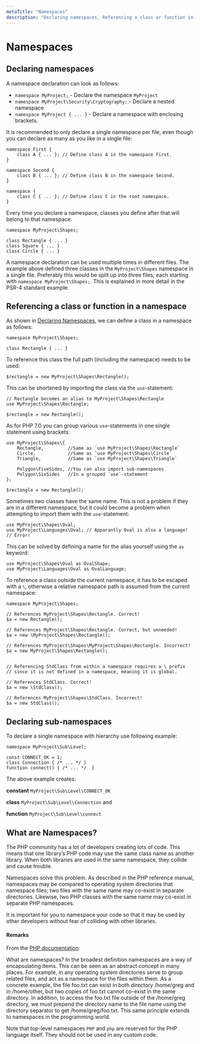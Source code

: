```yaml
---
metaTitle: "Namespaces"
description: "Declaring namespaces, Referencing a class or function in a namespace, Declaring sub-namespaces, What are Namespaces?"
---
```


# Namespaces



## Declaring namespaces


A namespace declaration can look as follows:

- `namespace MyProject;` - Declare the namespace `MyProject`
- `namespace MyProject\Security\Cryptography;` - Declare a nested namespace
- `namespace MyProject { ... }` - Declare a namespace with enclosing brackets.

It is recommended to only declare a single namespace per file, even though you can declare as many as you like in a single file:

```
namespace First {
    class A { ... }; // Define class A in the namespace First.
}

namespace Second {
    class B { ... }; // Define class B in the namespace Second.
}

namespace {
    class C { ... }; // Define class C in the root namespace.
}

```

Every time you declare a namespace, classes you define after that will belong to that namespace:

```
namespace MyProject\Shapes;

class Rectangle { ... }
class Square { ... }
class Circle { ... }

```

A namespace declaration can be used multiple times in different files. The example above defined three classes in the `MyProject\Shapes` namespace in a single file. Preferably this would be split up into three files, each starting with `namespace MyProject\Shapes;`. This is explained in more detail in the PSR-4 standard example.



## Referencing a class or function in a namespace


As shown in [Declaring Namespaces](http://stackoverflow.com/documentation/php/1021/namespaces/3304/declaring-namespaces), we can define a class in a namespace as follows:

```
namespace MyProject\Shapes;

class Rectangle { ... }

```

To reference this class the full path (including the namespace) needs to be used:

```
$rectangle = new MyProject\Shapes\Rectangle();

```

This can be shortened by importing the class via the `use`-statement:

```
// Rectangle becomes an alias to MyProject\Shapes\Rectangle
use MyProject\Shapes\Rectangle;

$rectangle = new Rectangle();

```

As for PHP 7.0 you can group various `use`-statements in one single statement using brackets:

```
use MyProject\Shapes\{
    Rectangle,         //Same as `use MyProject\Shapes\Rectangle`
    Circle,            //Same as `use MyProject\Shapes\Circle`
    Triangle,          //Same as `use MyProject\Shapes\Triangle`
    
    Polygon\FiveSides, //You can also import sub-namespaces
    Polygon\SixSides   //In a grouped `use`-statement
};

$rectangle = new Rectangle();

```

Sometimes two classes have the same name. This is not a problem if they are in a different namespace, but it could become a problem when attempting to import them with the `use`-statement:

```
use MyProject\Shapes\Oval;
use MyProject\Languages\Oval; // Apparantly Oval is also a language!
// Error!

```

This can be solved by defining a name for the alias yourself using the `as` keyword:

```
use MyProject\Shapes\Oval as OvalShape;
use MyProject\Languages\Oval as OvalLanguage;

```

To reference a class outside the current namespace, it has to be escaped with a `\`, otherwise a relative namespace path is assumed from the current namespace:

```
namespace MyProject\Shapes;

// References MyProject\Shapes\Rectangle. Correct!
$a = new Rectangle();

// References MyProject\Shapes\Rectangle. Correct, but unneeded!
$a = new \MyProject\Shapes\Rectangle(); 

// References MyProject\Shapes\MyProject\Shapes\Rectangle. Incorrect!
$a = new MyProject\Shapes\Rectangle(); 


// Referencing StdClass from within a namespace requires a \ prefix
// since it is not defined in a namespace, meaning it is global.

// References StdClass. Correct!
$a = new \StdClass(); 

// References MyProject\Shapes\StdClass. Incorrect!
$a = new StdClass(); 

```



## Declaring sub-namespaces


To declare a single namespace with hierarchy use following example:

```
namespace MyProject\Sub\Level;

const CONNECT_OK = 1;
class Connection { /* ... */ }
function connect() { /* ... */  }

```

The above example creates:

**constant** `MyProject\Sub\Level\CONNECT_OK`

**class** `MyProject\Sub\Level\Connection` and

**function** `MyProject\Sub\Level\connect`



## What are Namespaces?


The PHP community has a lot of developers creating lots of code. This means that one library’s PHP code may use the same class name as another library. When both libraries are used in the same namespace, they collide and cause trouble.

Namespaces solve this problem. As described in the PHP reference manual, namespaces may be compared to operating system directories that namespace files; two files with the same name may co-exist in separate directories. Likewise, two PHP classes with the same name may co-exist in separate PHP namespaces.

It is important for you to namespace your code so that it may be used by other developers without fear of colliding with other libraries.



#### Remarks


From the [PHP documentation](http://php.net/manual/en/language.namespaces.rationale.php):

> 
What are namespaces? In the broadest definition namespaces are a way of encapsulating items. This can be seen as an abstract concept in many places. For example, in any operating system directories serve to group related files, and act as a namespace for the files within them. As a concrete example, the file foo.txt can exist in both directory /home/greg and in /home/other, but two copies of foo.txt cannot co-exist in the same directory. In addition, to access the foo.txt file outside of the /home/greg directory, we must prepend the directory name to the file name using the directory separator to get /home/greg/foo.txt. This same principle extends to namespaces in the programming world.


Note that top-level namespaces `PHP` and `php` are reserved for the PHP language itself.  They should not be used in any custom code.

